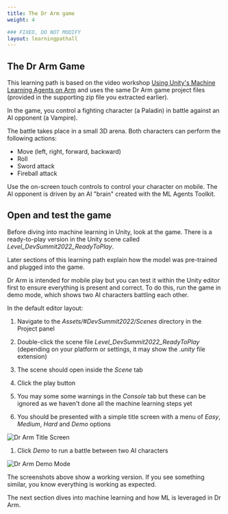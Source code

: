 ```yaml
---
title: The Dr Arm game
weight: 4

### FIXED, DO NOT MODIFY
layout: learningpathall
---
```


## The Dr Arm Game

This learning path is based on the video workshop [Using Unity's Machine Learning Agents on Arm](https://on-demand.arm.com/flow/arm/devhub/sessionCatalog/page/pubSessCatalog/session/1681291098539001B22U) and uses the same Dr Arm game project files (provided in the supporting zip file you extracted earlier).

In the game, you control a fighting character (a Paladin) in battle against an AI opponent (a Vampire).

The battle takes place in a small 3D arena. Both characters can perform the following actions:

* Move (left, right, forward, backward)
* Roll
* Sword attack
* Fireball attack

Use the on-screen touch controls to control your character on mobile. The AI opponent is driven by an AI "brain" created with the ML Agents Toolkit.

## Open and test the game

Before diving into machine learning in Unity, look at the game. There is a ready-to-play version in the Unity scene called _Level_DevSummit2022_ReadyToPlay_.

Later sections of this learning path explain how the model was pre-trained and plugged into the game.

Dr Arm is intended for mobile play but you can test it within the Unity editor first to ensure everything is present and correct. To do this, run the game in demo mode, which shows two AI characters battling each other.

In the default editor layout:

1. Navigate to the _Assets/#DevSummit2022/Scenes_ directory in the Project panel

1. Double-click the scene file _Level\_DevSummit2022\_ReadyToPlay_ (depending on your platform or settings, it may show the _.unity_ file extension)

1. The scene should open inside the _Scene_ tab

1. Click the play button

1. You may some some warnings in the _Console_ tab but these can be ignored as we haven't done all the machine learning steps yet

1. You should be presented with a simple title screen with a menu of _Easy_, _Medium_, _Hard_ and _Demo_ options

![Dr Arm Title Screen](/images/game-title-screen.jpg "Figure 1. Title screen with menu options")

1. Click _Demo_ to run a battle between two AI characters

![Dr Arm Demo Mode](/images/game-demo-mode.jpg "Figure 2. Demo mode running two AT characters against each other")

The screenshots above show a working version. If you see something similar, you know everything is working as expected.

The next section dives into machine learning and how ML is leveraged in Dr Arm.
